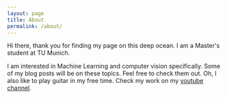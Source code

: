 ```yaml
---
layout: page
title: About
permalink: /about/
---
```


Hi there, thank you for finding my page on this deep ocean. I am a Master's student at TU Munich.

I am interested in Machine Learning and computer vision specifically. Some of my blog posts will be on these topics. Feel free to check them out. 
Oh, I also like to play guitar in my free time. Check my work on my [youtube channel](https://www.youtube.com/channel/UCXpGVjrdOWn5YBvjzciZKbg).